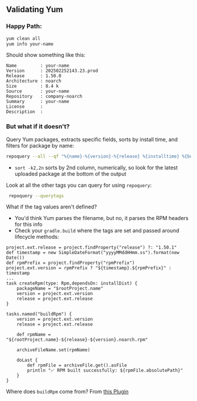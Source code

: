 ## Validating Yum

### Happy Path:

```bash
yum clean all
yum info your-name
```

Should show something like this:

```
Name         : your-name
Version      : 202502252143.23.prod
Release      : 1.50.0
Architecture : noarch
Size         : 8.4 k
Source       : your-name
Repository   : company-noarch
Summary      : your-name
License      :
Description  :
```

### But what if it doesn't?

Query Yum packages, extracts specific fields, sorts by install time, and filters for package by name:

```bash
repoquery --all --qf "%{name}-%{version}-%{release} %{installtime} %{buildtime}" | sort -k2,2n | grep your-name
```

- `sort -k2,2n` sorts by 2nd column, numerically, so look for the latest uploaded package at the bottom of the output

Look at all the other tags you can query for using `repoquery`:

```bash
 repoquery --querytags
```

What if the tag values aren't defined?
- You'd think Yum parses the filename, but no, it parses the RPM headers for this info
- Check your `gradle.build` where the tags are set and passed around lifecycle methods:

```
project.ext.release = project.findProperty("release") ?: "1.50.1"
def timestamp = new SimpleDateFormat("yyyyMMddHHmm.ss").format(new Date())
def rpmPrefix = project.findProperty("rpmPrefix")
project.ext.version = rpmPrefix ? "${timestamp}.${rpmPrefix}" : timestamp
...
task createRpm(type: Rpm,dependsOn: installDist) {
    packageName = "$rootProject.name"
    version = project.ext.version
    release = project.ext.release
}

tasks.named("buildRpm") {
    version = project.ext.version
    release = project.ext.release

    def rpmName = "${rootProject.name}-${release}-${version}.noarch.rpm"

    archiveFileName.set(rpmName)

    doLast {
        def rpmFile = archiveFile.get().asFile
        println "✅ RPM built successfully: ${rpmFile.absolutePath}"
    }
}
```

Where does `buildRpm` come from?
From [this Plugin](https://github.com/nebula-plugins/gradle-ospackage-plugin/wiki/RPM-Plugin)
